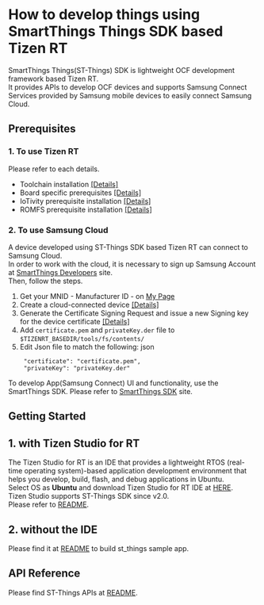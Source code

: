 # How to develop things using SmartThings Things SDK based Tizen RT

SmartThings Things(ST-Things) SDK is lightweight OCF development framework based Tizen RT.  
It provides APIs to develop OCF devices and supports Samsung Connect Services provided by Samsung mobile devices to easily connect Samsung Cloud.

## Prerequisites
### 1. To use Tizen RT
Please refer to each details.  

- Toolchain installation [[Details]](../README.md#getting-the-toolchain)  
- Board specific prerequisites [[Details]](../README.md#supported-board--emulator)  
- IoTivity prerequisite installation [[Details]](../external/iotivity/README.md#prerequisites)  
- ROMFS prerequisite installation [[Details]](../tools/fs/README_ROMFS.md#pre-condition)  


### 2. To use Samsung Cloud
A device developed using ST-Things SDK based Tizen RT can connect to Samsung Cloud.  
In order to work with the cloud, it is necessary to sign up Samsung Account at [SmartThings Developers](https://smartthings.developer.samsung.com/) site.  
Then, follow the steps.  
1. Get your MNID - Manufacturer ID - on [My Page](https://smartthings.developer.samsung.com/partner/dashboard)  
2. Create a cloud-connected device [[Details]](https://smartthings.developer.samsung.com/develop/workspace/ide/create-a-cloud-connected-device.html)  
3. Generate the Certificate Signing Request and issue a new Signing key for the device certificate [[Details]](https://smartthings.developer.samsung.com/develop/workspace/ide/about-common-tools.html)  
4. Add `certificate.pem` and `privateKey.der` file to `$TIZENRT_BASEDIR/tools/fs/contents/` 
5. Edit Json file to match the following: json
   ```
    "certificate": "certificate.pem",  
    "privateKey": "privateKey.der"
   ```

To develop App(Samsung Connect) UI and functionality, use the SmartThings SDK. Please refer to [SmartThings SDK](https://smartthings.developer.samsung.com/develop/workspace/sdk/overview.html) site.

## Getting Started
## 1. with Tizen Studio for RT
The Tizen Studio for RT is an IDE that provides a lightweight RTOS (real-time operating system)-based application development environment that helps you develop, build, flash, and debug applications in Ubuntu.  
Select OS as **Ubuntu** and download Tizen Studio for RT IDE at [HERE](https://developer.tizen.org/development/tizen-studio/download).  
Tizen Studio supports ST-Things SDK since v2.0.  
Please refer to [README](HowToDevelopThingsWithTizenStudioForRT.md).

## 2. without the IDE
Please find it at [README](../apps/examples/st_things/README.md) to build st_things sample app.  

## API Reference
Please find ST-Things APIs at [README](API_Reference/README.md).  
